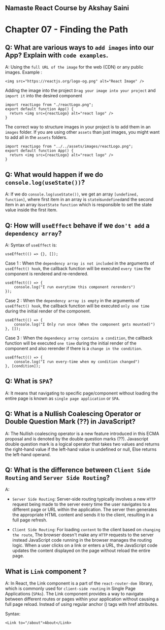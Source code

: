 ## Namaste React Course by Akshay Saini

# Chapter 07 - Finding the Path

## Q: What are various ways to `add images` into our App? Explain with `code examples`.

A: Using the `full URL of the image` for the web (CDN) or any public images.
Example :

```
<img src="https://reactjs.org/logo-og.png" alt="React Image" />
```

Adding the image into the project
`Drag your image into your project` and `import it` into the desired component

```
import reactLogo from "./reactLogo.png";
export default function App() {
  return <img src={reactLogo} alt="react logo" />
}
```

The correct way to structure images in your project is to add them in an `images` folder. If you are using other `assets` than just images, you might want to add all in the `assets` folders.

```
import reactLogo from "../../assets/images/reactLogo.png";
export default function App() {
  return <img src={reactLogo} alt="react logo" />
}
```

## Q: What would happen if we do `console.log(useState())`?

A: If we do `console.log(useState())`, we get an array `[undefined, function]`, where first item in an array is `state`is`undefined`and the second item in an array is`setState` `function` which is responsible to set the state value inside the first item.

## Q: How will `useEffect` behave if we `don't add` a `dependency array`?

A: Syntax of `useEffect` is:

```
useEffect(() => {}, []);
```

Case 1 : When the `dependency array is not included` in the arguments of `useEffect() hook`, the callback function will be executed `every time` the component is rendered and re-rendered.

```
useEffect(() => {
	console.log("I run everytime this component rerenders")
});
```

Case 2 : When the `dependency array is empty` in the arguments of `useEffect() hook`, the callback function will be executed `only one time` during the initial render of the component.

```
useEffect(() => {
	console.log("I Only run once (When the component gets mounted)")
}, []);
```

Case 3 : When the `dependency array contains a condition`, the callback function will be executed `one time` during the initial render of the component and also rerender if there is a `change in the condition`.

```
useEffect(() => {
	console.log("I run every-time when my condition changed")
}, [condition]);
```

## Q: What is `SPA`?

A: It means that navigating to specific page/component without loading the entire page is known as `single page application` or `SPA`.

## Q: What is a Nullish Coalescing Operator or Double Question Mark (??) in JavaScript?

A: The Nullish coalescing operator is a new feature introduced in this ECMA proposal and is denoted by the double question marks (??). Javascript double question mark is a logical operator that takes two values and returns the right-hand value if the left-hand value is undefined or null, Else returns the left-hand operand.

## Q: What is the difference between `Client Side Routing` and `Server Side Routing`?

A:

- `Server Side Routing`: Server-side routing typically involves a new `HTTP` request being made to the server every time the user navigates to a different page or URL within the application. The server then generates the appropriate HTML content and sends it to the client, resulting in a full page refresh.

- `Client Side Routing`: For loading `content` to the client based on `changing the route`, The browser doesn't make any `HTTP` requests to the server instead JavaScript code running in the browser manages the routing logic. When a user clicks on a link or enters a URL, the JavaScript code updates the content displayed on the page without reload the entire page.

## What is `Link` component ?

A: In React, the Link component is a part of the `react-router-dom `library, which is commonly used for `client-side routing` in Single Page Applications (`SPAs`). The Link component provides a way to navigate between different routes or pages within your application without causing a full page reload. Instead of using regular anchor (<a>) tags with href attributes.

Syntax:

```
<Link to="/about">About</Link>
```

